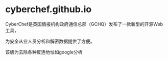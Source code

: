 # cyberchef.github.io
CyberChef是英国情报机构政府通信总部（GCHQ）发布了一款新型的开源Web工具，

为安全从业人员分析和解密数据提供了方便。

该版为去除各种反连地址如google分析
